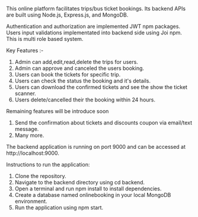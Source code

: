 This online platform facilitates trips/bus ticket bookings. Its backend APIs are built using Node.js, Express.js, and MongoDB.

Authentication and authorization are implemented JWT npm packages.
Users input validations implementated into backend side using Joi npm.
This is multi role based system.

Key Features :- 
1. Admin can add,edit,read,delete the trips for users.
2. Admin can approve and canceled the users booking.
3. Users can book the tickets for specific trip.
4. Users can check the status the booking and it's details.
5. Users can download the confirmed tickets and see the show the ticket scanner.
6. Users delete/cancelled their the booking within 24 hours.

Remaining features will be introduce soon
1. Send the confirmation about tickets and discounts coupon via email/text message.
2. Many more.

The backend application is running on port 9000 and can be accessed at http://localhost:9000.

Instructions to run the application:

1. Clone the repository.
2. Navigate to the backend directory using cd backend.
3. Open a terminal and run npm install to install dependencies.
4. Create a database named onlinebooking in your local MongoDB environment.
5. Run the application using npm start.
